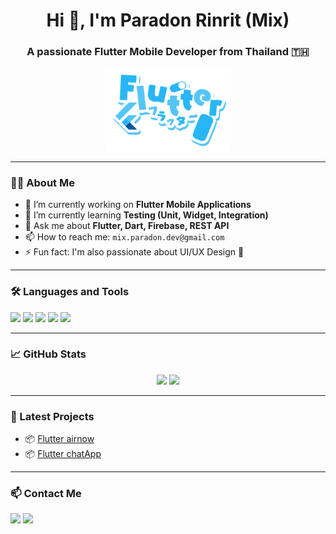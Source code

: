 <h1 align="center">Hi 👋, I'm Paradon Rinrit (Mix)</h1>
<h3 align="center">A passionate Flutter Mobile Developer from Thailand 🇹🇭</h3>

<p align="center">
  <img src="https://github.com/ParadornR/ParadornR/blob/main/picture/FlutterTransparent.png" style="width: 200px; height: auto;" />
</p>

---

### 👨‍💻 About Me
- 🔭 I’m currently working on **Flutter Mobile Applications**
- 🌱 I’m currently learning **Testing (Unit, Widget, Integration)**
- 💬 Ask me about **Flutter, Dart, Firebase, REST API**
- 📫 How to reach me: `mix.paradon.dev@gmail.com`
- ⚡ Fun fact: I'm also passionate about UI/UX Design 🎨

---

### 🛠️ Languages and Tools
<p align="left">
  <img src="https://img.shields.io/badge/Dart-0175C2?style=for-the-badge&logo=dart&logoColor=white" />
  <img src="https://img.shields.io/badge/Flutter-02569B?style=for-the-badge&logo=flutter&logoColor=white" />
  <img src="https://img.shields.io/badge/Firebase-FFCA28?style=for-the-badge&logo=firebase&logoColor=black" />
  <img src="https://img.shields.io/badge/VS%20Code-007ACC?style=for-the-badge&logo=visual-studio-code&logoColor=white" />
  <img src="https://img.shields.io/badge/GitHub-181717?style=for-the-badge&logo=github&logoColor=white" />
</p>

---

### 📈 GitHub Stats
<p align="center">
  <img src="https://github-readme-stats.vercel.app/api?username=your-username&show_icons=true&theme=tokyonight" />
  <img src="https://github-readme-stats.vercel.app/api/top-langs/?username=your-username&layout=compact&theme=tokyonight" />
</p>

---

### 📱 Latest Projects
- 📦 [Flutter airnow](https://github.com/ParadornR/flutter_airnow)
- 📦 [Flutter chatApp](https://github.com/ParadornR/Flutter_chatApp_Firebase)

---

### 📫 Contact Me
<p>
  <a href="mailto:mix.paradon.dev@gmail.com"><img src="https://img.shields.io/badge/Email-D14836?style=flat-square&logo=gmail&logoColor=white"/></a>
  <a href="https://www.linkedin.com/in/your-linkedin"><img src="https://img.shields.io/badge/LinkedIn-blue?style=flat-square&logo=linkedin&logoColor=white"/></a>
</p>



